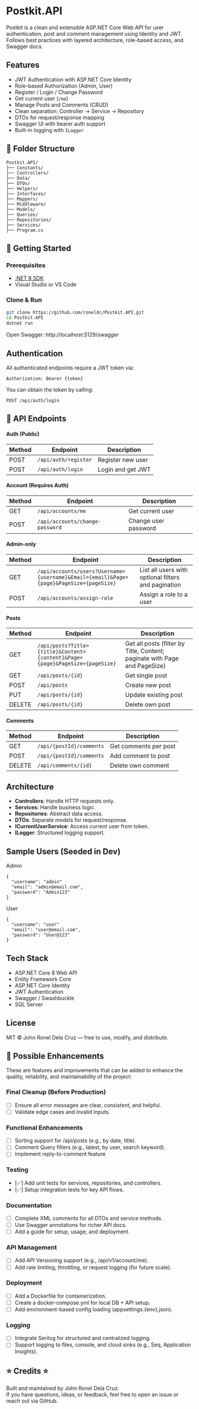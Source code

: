 # Postkit.API

Postkit is a clean and extensible ASP.NET Core Web API for user authentication, post and comment management using Identity and JWT. Follows best practices with layered architecture, role-based access, and Swagger docs.

## Features

- JWT Authentication with ASP.NET Core Identity
- Role-based Authorization (Admin, User)
- Register / Login / Change Password
- Get current user (`/me`)
- Manage Posts and Comments (CRUD)
- Clean separation: Controller → Service → Repository
- DTOs for request/response mapping
- Swagger UI with bearer auth support
- Built-in logging with `ILogger`

## 📁 Folder Structure

```
Postkit.API/
├── Constants/
├── Controllers/
├── Data/
├── DTOs/
├── Helpers/
├── Interfaces/
├── Mappers/
├── Middleware/
├── Models/
├── Queries/
├── Repositories/
├── Services/
├── Program.cs
```

## 🚀 Getting Started

### Prerequisites

- [.NET 8 SDK](https://dotnet.microsoft.com/download)
- Visual Studio or VS Code

### Clone & Run

```bash
git clone https://github.com/roneldc/Postkit.API.git
cd Postkit.API
dotnet run
```

Open Swagger: http://localhost:5129/swagger

## Authentication

All authenticated endpoints require a JWT token via:

```
Authorization: Bearer {token}
```

You can obtain the token by calling:

```
POST /api/auth/login
```

## 🎯 API Endpoints

#### Auth (Public)

| Method | Endpoint             | Description       |
| ------ | -------------------- | ----------------- |
| POST   | `/api/auth/register` | Register new user |
| POST   | `/api/auth/login`    | Login and get JWT |

#### Account (Requires Auth)

| Method | Endpoint                        | Description          |
| ------ | ------------------------------- | -------------------- |
| GET    | `/api/accounts/me`              | Get current user     |
| POST   | `/api/accounts/change-password` | Change user password |

#### Admin-only

| Method | Endpoint                                                                                | Description                                         |
| ------ | --------------------------------------------------------------------------------------- | --------------------------------------------------- |
| GET    | `/api/accounts/users?Username={username}&Email={email}&Page={page}&PageSize={pageSize}` | List all users with optional filters and pagination |
| POST   | `/api/accounts/assign-role`                                                             | Assign a role to a user                             |

#### Posts

| Method | Endpoint                                                                     | Description                                                               |
| ------ | ---------------------------------------------------------------------------- | ------------------------------------------------------------------------- |
| GET    | `/api/posts?Title={title}&Content={content}&Page={page}&PageSize={pageSize}` | Get all posts (filter by Title, Content; paginate with Page and PageSize) |
| GET    | `/api/posts/{id}`                                                            | Get single post                                                           |
| POST   | `/api/posts`                                                                 | Create new post                                                           |
| PUT    | `/api/posts/{id}`                                                            | Update existing post                                                      |
| DELETE | `/api/posts/{id}`                                                            | Delete own post                                                           |

#### Comments

| Method | Endpoint                 | Description           |
| ------ | ------------------------ | --------------------- |
| GET    | `/api/{postId}/comments` | Get comments per post |
| POST   | `/api/{postId}/comments` | Add comment to post   |
| DELETE | `/api/comments/{id}`     | Delete own comment    |

## Architecture

- **Controllers**: Handle HTTP requests only.
- **Services**: Handle business logic.
- **Repositories**: Abstract data access.
- **DTOs**: Separate models for request/response.
- **ICurrentUserService**: Access current user from token.
- **ILogger**: Structured logging support.

## Sample Users (Seeded in Dev)

Admin

```
{
  "username": "admin"
  "email": "admin@email.com",
  "password": "Admin123"
}
```

User

```
{
  "username": "user"
  "email": "user@email.com",
  "password": "User@123"
}
```

## Tech Stack

- ASP.NET Core 8 Web API
- Entity Framework Core
- ASP.NET Core Identity
- JWT Authentication
- Swagger / Swashbuckle
- SQL Server

## License

MIT © John Ronel Dela Cruz — free to use, modify, and distribute.

## 🔄 Possible Enhancements

These are features and improvements that can be added to enhance the quality, reliability, and maintainability of the project:

### Final Cleanup (Before Production)

- [ ] Ensure all error messages are clear, consistent, and helpful.
- [ ] Validate edge cases and invalid inputs.

### Functional Enhancements

- [ ] Sorting support for /api/posts (e.g., by date, title).
- [ ] Comment Query filters (e.g., latest, by user, search keyword).
- [ ] Implement reply-to-comment feature

### Testing

- [✅] Add unit tests for services, repositories, and controllers.
- [✅] Setup integration tests for key API flows.

### Documentation

- [ ] Complete XML comments for all DTOs and service methods.
- [ ] Use Swagger annotations for richer API docs.
- [ ] Add a guide for setup, usage, and deployment.

### API Management

- [ ] Add API Versioning support (e.g., /api/v1/account/me).
- [ ] Add rate limiting, throttling, or request logging (for future scale).

### Deployment

- [ ] Add a Dockerfile for containerization.
- [ ] Create a docker-compose.yml for local DB + API setup.
- [ ] Add environment-based config loading (appsettings.{env}.json).

### Logging

- [ ] Integrate Serilog for structured and centralized logging.
- [ ] Support logging to files, console, and cloud sinks (e.g., Seq, Application Insights).

## ⭐ Credits ⭐

Built and maintained by John Ronel Dela Cruz.  
If you have questions, ideas, or feedback, feel free to open an issue or reach out via GitHub.
